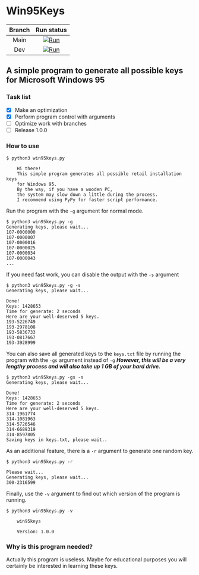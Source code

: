 # Win95Keys

| Branch |                                                                                        Run status                                                                                        |
|:------:|:----------------------------------------------------------------------------------------------------------------------------------------------------------------------------------------:|
|  Main  | [![Run](https://github.com/syntaxerror-usl/win95keys/actions/workflows/run-main.yml/badge.svg?branch=main)](https://github.com/syntaxerror-usl/win95keys/actions/workflows/run-main.yml) |
|  Dev   | [![Run](https://github.com/syntaxerror-usl/win95keys/actions/workflows/run-main.yml/badge.svg?branch=dev)](https://github.com/syntaxerror-usl/win95keys/actions/workflows/run-main.yml)  |

## A simple program to generate all possible keys for Microsoft Windows 95

### Task list
- [x] Make an optimization
- [x] Perform program control with arguments
- [ ] Optimize work with branches
- [ ] Release 1.0.0

### How to use
```
$ python3 win95keys.py

    Hi there!
    This simple program generates all possible retail installation keys
    for Windows 95.
    By the way, if you have a wooden PC,
    the system may slow down a little during the process.
    I recommend using PyPy for faster script performance.

```

Run the program with the `-g` argument for normal mode.

```
$ python3 win95keys.py -g
Generating keys, please wait...
107-0000000
107-0000007
107-0000016
107-0000025
107-0000034
107-0000043
...
```

If you need fast work, you can disable the output with the `-s` argument

```
$ python3 win95keys.py -g -s
Generating keys, please wait...

Done!
Keys: 1428653
Time for generate: 2 seconds
Here are your well-deserved 5 keys.
193-5226749
193-2978108
193-5836733
193-0817667
193-3928999
```

You can also save all generated keys to the `keys.txt` file by running the program with the `-gs` argument instead of `-g`
**_However, this will be a very lengthy process and will also take up 1 GB of your hard drive._**

```
$ python3 win95keys.py -gs -s
Generating keys, please wait...

Done!
Keys: 1428653
Time for generate: 2 seconds
Here are your well-deserved 5 keys.
314-1961774
314-1081963
314-5726546
314-6689319
314-8597805
Saving keys in keys.txt, please wait..
```

As an additional feature, there is a `-r` argument to generate one random key.

```
$ python3 win95keys.py -r

Please wait...
Generating keys, please wait...
300-2316599
```

Finally, use the `-v` argument to find out which version of the program is running.

```
$ python3 win95keys.py -v

    win95keys
    
    Version: 1.0.0
```

### Why is this program needed?
Actually this program is useless. Maybe for educational purposes you will certainly be interested in learning these keys.
